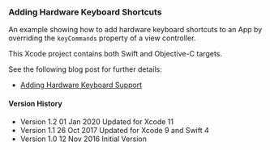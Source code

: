 ### Adding Hardware Keyboard Shortcuts

An example showing how to add hardware keyboard shortcuts to an
App by overriding the `keyCommands` property of a view controller.

This Xcode project contains both Swift and Objective-C targets.

See the following blog post for further details:

+ [Adding Hardware Keyboard Support](https://useyourloaf.com/blog/adding-hardware-keyboard-shortcuts/)

#### Version History

+ Version 1.2 01 Jan 2020 Updated for Xcode 11
+ Version 1.1 26 Oct 2017 Updated for Xcode 9 and Swift 4
+ Version 1.0 12 Nov 2016 Initial Version
